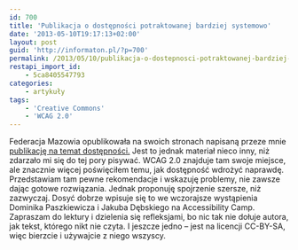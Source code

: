```yaml
---
id: 700
title: 'Publikacja o dostępności potraktowanej bardziej systemowo'
date: '2013-05-10T19:17:13+02:00'
layout: post
guid: 'http://informaton.pl/?p=700'
permalink: /2013/05/10/publikacja-o-dostepnosci-potraktowanej-bardziej-systemowo/
restapi_import_id:
    - 5ca8405547793
categories:
    - artykuły
tags:
    - 'Creative Commons'
    - 'WCAG 2.0'
---
```


Federacja Mazowia opublikowała na swoich stronach napisaną przeze mnie [publikację na temat dostępności.](http://informaton.pl/wp-content/uploads/Zadrożny-J.-Dostępność-stron-internetowych-wyjaśnienie-istoty-problemu-i-opis-wymagań-Warszawa-2013.pdf) Jest to jednak materiał nieco inny, niż zdarzało mi się do tej pory pisywać. WCAG 2.0 znajduje tam swoje miejsce, ale znacznie więcej poświęciłem temu, jak dostępność wdrożyć naprawdę. Przedstawiam tam pewne rekomendacje i wskazuję problemy, nie zawsze dając gotowe rozwiązania. Jednak proponuję spojrzenie szersze, niż zazwyczaj. Dosyć dobrze wpisuje się to we wczorajsze wystąpienia Dominika Paszkiewicza i Jakuba Dębskiego na Accessibility Camp. Zapraszam do lektury i dzielenia się refleksjami, bo nic tak nie dołuje autora, jak tekst, którego nikt nie czyta. I jeszcze jedno – jest na licencji CC-BY-SA, więc bierzcie i używajcie z niego wszyscy.